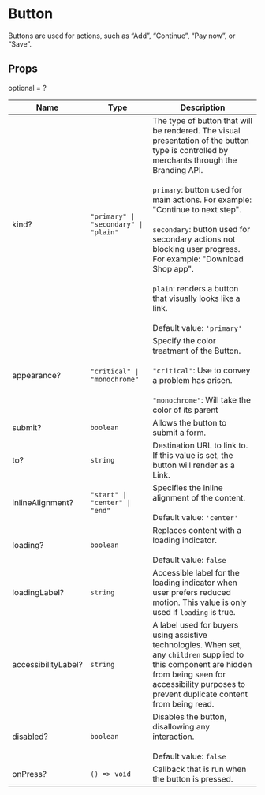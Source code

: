 # Button

Buttons are used for actions, such as “Add”, “Continue”, “Pay now”, or “Save”.

## Props
optional = ?

| Name | Type | Description |
| --- | --- | --- |
| kind? | <code>"primary" &#124; "secondary" &#124; "plain"</code> | The type of button that will be rendered. The visual presentation of the button type is controlled by merchants through the Branding API.<br /><br />`primary`: button used for main actions. For example: &#34;Continue to next step&#34;.<br /><br />`secondary`: button used for secondary actions not blocking user progress. For example: &#34;Download Shop app&#34;.<br /><br />`plain`: renders a button that visually looks like a link.<br /><br />Default value: <code>'primary'</code> |
| appearance? | <code>"critical" &#124; "monochrome"</code> | Specify the color treatment of the Button.<br /><br /><code>"critical"</code>: Use to convey a problem has arisen.<br /><br /><code>"monochrome"</code>: Will take the color of its parent |
| submit? | <code>boolean</code> | Allows the button to submit a form. |
| to? | <code>string</code> | Destination URL to link to. If this value is set, the button will render as a Link. |
| inlineAlignment? | <code>"start" &#124; "center" &#124; "end"</code> | Specifies the inline alignment of the content.<br /><br />Default value: <code>'center'</code> |
| loading? | <code>boolean</code> | Replaces content with a loading indicator.<br /><br />Default value: <code>false</code> |
| loadingLabel? | <code>string</code> | Accessible label for the loading indicator when user prefers reduced motion. This value is only used if `loading` is true. |
| accessibilityLabel? | <code>string</code> | A label used for buyers using assistive technologies. When set, any `children` supplied to this component are hidden from being seen for accessibility purposes to prevent duplicate content from being read. |
| disabled? | <code>boolean</code> | Disables the button, disallowing any interaction.<br /><br />Default value: <code>false</code> |
| onPress? | <code>() => void</code> | Callback that is run when the button is pressed. |